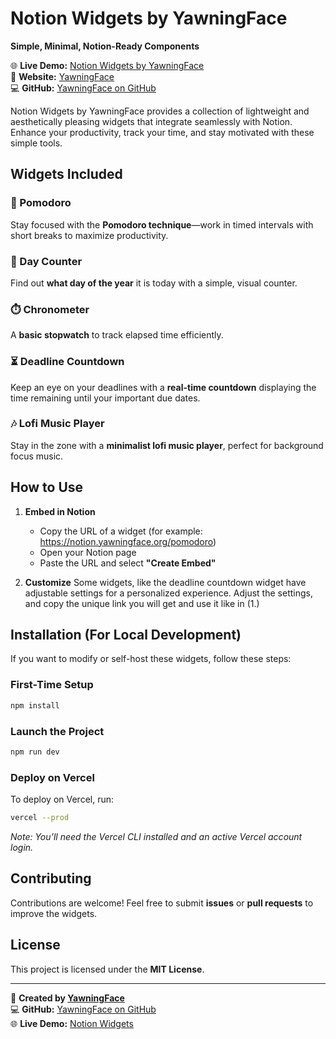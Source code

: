 # Notion Widgets by YawningFace

**Simple, Minimal, Notion-Ready Components**

🌐 **Live Demo:** [Notion Widgets by YawningFace](https://notion.yawningface.org)  
🔗 **Website:** [YawningFace](https://yawningface.org)  
💻 **GitHub:** [YawningFace on GitHub](https://github.com/Yawningface)  

Notion Widgets by YawningFace provides a collection of lightweight and aesthetically pleasing widgets that integrate seamlessly with Notion. Enhance your productivity, track your time, and stay motivated with these simple tools.

## Widgets Included

### 🎯 Pomodoro  
Stay focused with the **Pomodoro technique**—work in timed intervals with short breaks to maximize productivity.

### 📅 Day Counter  
Find out **what day of the year** it is today with a simple, visual counter.

### ⏱️ Chronometer  
A **basic stopwatch** to track elapsed time efficiently.

### ⏳ Deadline Countdown  
Keep an eye on your deadlines with a **real-time countdown** displaying the time remaining until your important due dates.

### 🎶 Lofi Music Player  
Stay in the zone with a **minimalist lofi music player**, perfect for background focus music.

## How to Use

1. **Embed in Notion**  
   - Copy the URL of a widget (for example: https://notion.yawningface.org/pomodoro)
   - Open your Notion page  
   - Paste the URL and select **"Create Embed"**  

2. **Customize**
   Some widgets, like the deadline countdown widget have adjustable settings for a personalized experience. Adjust the settings, and copy the unique link you will get and use it like in (1.)

## Installation (For Local Development)

If you want to modify or self-host these widgets, follow these steps:

### First-Time Setup
```sh
npm install
```

### Launch the Project
```sh
npm run dev
```

### Deploy on Vercel
To deploy on Vercel, run:
```sh
vercel --prod
```
*Note: You’ll need the Vercel CLI installed and an active Vercel account login.*

## Contributing

Contributions are welcome! Feel free to submit **issues** or **pull requests** to improve the widgets.

## License

This project is licensed under the **MIT License**.

---

🚀 **Created by [YawningFace](https://yawningface.org)**  
💻 **GitHub:** [YawningFace on GitHub](https://github.com/Yawningface)  
🌐 **Live Demo:** [Notion Widgets](https://notion.yawningface.org)
